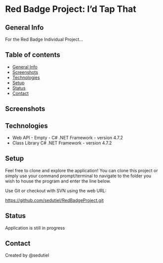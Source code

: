 # Red Badge Project: I’d Tap That
## General Info

For the Red Badge Individual Project...

## Table of contents
* [General Info](#general-Info)
* [Screenshots](#screenshots)
* [Technologies](#technologies)
* [Setup](#setup)
* [Status](#status)
* [Contact](#contact)

## Screenshots 



## Technologies 

* Web API - Empty - C# .NET Framework - version 4.7.2
* Class Library C# .NET Framework - version 4.7.2

## Setup

Feel free to clone and explore the application! You can clone this project or simply use your command prompt/terminal to navigate to the folder you wish to house the program and enter the line below.

Use Git or checkout with SVN using the web URL:

https://github.com/sedutiel/RedBadgeProject.git


## Status 

Application is still in progress

## Contact
Created by @sedutiel
